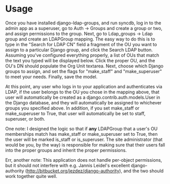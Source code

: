 # Usage #
Once you have installed django-ldap-groups, and run syncdb, log in to the admin
app as a superuser, go to Auth -> Groups and create a group or two, and assign
permissions to the group.  Next, go to Ldap\_groups -> Ldap group and create an
LDAPGroup mapping.  The easy way to do this is to type in the "Search for LDAP
CN" field a fragment of the OU you want to assign to a particular Django group,
and click the Search LDAP button.  Assuming you've configured everything
properly, a list of OUs that match the text you typed will be displayed below.
Click the proper OU, and the OU's DN should populate the Org Unit textarea.
Next, choose which Django groups to assign, and set the flags for "make\_staff"
and "make\_superuser" to meet your needs.  Finally, save the model.

At this point, any user who logs in to your application and authenticates via
LDAP, if the user belongs to the OU you chose in the mapping above, that user
will automatically be created as a django.contrib.auth.models.User in the Django
database, and they will automatically be assigned to whichever groups you
specified above.  In addition, if you set make\_staff or make\_superuser to True,
that user will automatically be set to staff, superuser, or both.

One note:  I designed the logic so that if **any** LDAPGroup that a user's OU
memberships match has make\_staff or make\_superuser set to True, then the user
will be marked is\_staff or is\_superuser.  The site administrator (that would be
you, by the way) is responsible for making sure that their users fall into the
proper groups and inherit the proper permissions.

Err, another note:  This application does not handle per-object permissions, but
it should not interfere with e.g. Jannis Leidel's excellent django-authority
(http://bitbucket.org/jezdez/django-authority), and the two should work together
quite well.